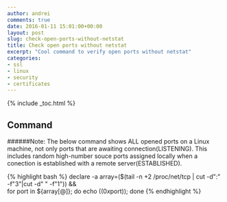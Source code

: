 ```yaml
---
author: andrei
comments: true
date: 2016-01-11 15:01:00+00:00
layout: post
slug: check-open-ports-without-netstat 
title: Check open ports without netstat
excerpt: "Cool command to verify open ports without netstat"
categories:
- ssl
- linux
- security
- certificates
---
```


{% include _toc.html %}

## Command

######Note: The below command shows ALL opened ports on a Linux machine, not only ports that are awaiting connection(LISTENING).
This includes random high-number souce ports assigned locally when a conection is established with a remote server(ESTABLISHED). 

{% highlight bash %}
declare -a array=($(tail -n +2 /proc/net/tcp | cut -d":" -f"3"|cut -d" " -f"1")) && \
for port in ${array[@]}; do echo $((0x$port)); done
{% endhighlight %}



